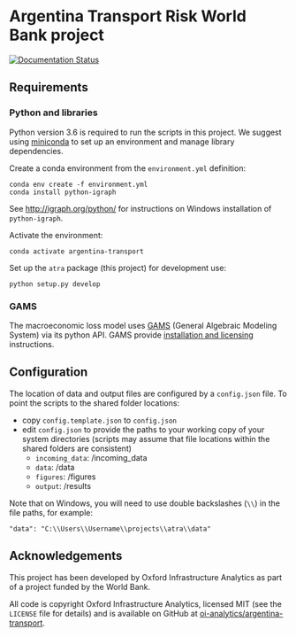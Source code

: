 # Argentina Transport Risk World Bank project

[![Documentation Status](https://readthedocs.org/projects/argentina-transport-risk-analysis/badge/?version=latest)](https://argentina-transport-risk-analysis.readthedocs.io/en/latest/?badge=latest)

## Requirements

### Python and libraries

Python version 3.6 is required to run the scripts in this project. We suggest using
[miniconda](https://conda.io/miniconda.html) to set up an environment and manage library
dependencies.

Create a conda environment from the `environment.yml` definition:

    conda env create -f environment.yml
    conda install python-igraph

See http://igraph.org/python/ for instructions on Windows installation of `python-igraph`.

Activate the environment:

    conda activate argentina-transport

Set up the `atra` package (this project) for development use:

    python setup.py develop


### GAMS

The macroeconomic loss model uses [GAMS](https://www.gams.com/) (General Algebraic Modeling
System) via its python API. GAMS provide [installation and
licensing](https://www.gams.com/latest/docs/UG_MAIN.htm) instructions.


## Configuration

The location of data and output files are configured by a `config.json` file.
To point the scripts to the shared folder locations:
- copy `config.template.json` to `config.json`
- edit `config.json` to provide the paths to your working copy of your system
  directories (scripts may assume that file locations within the shared folders are consistent)
  - `incoming_data`: /incoming_data
  - `data`: /data
  - `figures`: /figures
  - `output`: /results

Note that on Windows, you will need to use double backslashes (`\\`) in the file paths, for
example:

    "data": "C:\\Users\\Username\\projects\\atra\\data"


## Acknowledgements

This project has been developed by Oxford Infrastructure Analytics as part of a project funded
by the World Bank.

All code is copyright Oxford Infrastructure Analytics, licensed MIT (see the `LICENSE` file for
details) and is available on GitHub at
[oi-analytics/argentina-transport](https://github.com/oi-analytics/argentina-transport).
